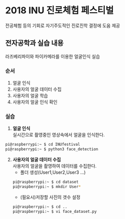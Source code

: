 # 2018 INU 진로체험 페스티벌
전공체험 등의 기회로 자기주도적인 진로진학 결정에 도움 제공
## 전자공학과 실습 내용
라즈베리파이와 파이카메라를 이용한 얼굴인식 실습
### 순서
1. 얼굴 인식
1. 사용자의 얼굴 데이터 수집
1. 사용자의 얼굴 학습
1. 사용자의 얼굴 인식 확인
### 실습
1. **얼굴 인식**<br>
   실시간으로 촬영중인 영상속에서 얼굴을 인식한다.
```bash
pi@raspberrypi:~ $ cd INUfestival
pi@raspberrypi:~ $ python3 face_detection
```
2. **사용자의 얼굴 데이터 수집**<br>
   사용자의 얼굴을 촬영하여 데이터를 수집한다.
   * 폴더 생성(User1,User2,User3 ...)
   ```bash
   pi@raspberrypi:~ $ cd dataset
   pi@raspberrypi:~ $ mkdir User*
   ```
   * (필요시)저장할 사진의 갯수 설정
   ```bash
   pi@raspberrypi:~ $ cd ..
   pi@raspberrypi:~ $ vi face_dataset.py
   ```
   



